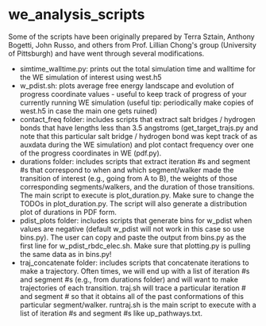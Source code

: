 # we_analysis_scripts

Some of the scripts have been originally prepared by Terra Sztain,
Anthony Bogetti, John Russo, and others from Prof. Lillian
Chong's group (University of Pittsburgh) and have went through
several modifications.

- simtime_walltime.py: prints out the total simulation time and
walltime for the WE simulation of interest using west.h5
- w_pdist.sh: plots average free energy landscape and evolution
of progress coordinate values - useful to keep track of progress
of your currently running WE simulation (useful tip: periodically
make copies of west.h5 in case the main one gets ruined)
- contact_freq folder: includes scripts that extract salt bridges /
hydrogen bonds that have lengths less than 3.5 angstroms
  (get_target_trajs.py and note that this particular salt bridge /
hydrogen bond was kept track of as auxdata during the WE simulation) 
and plot contact frequency over one of the progress coordinates in 
WE (pdf.py).
- durations folder: includes scripts that extract iteration #s and
segment #s that correspond to when and which segment/walker made
the transition of interest (e.g., going from A to B), the weights
of those corresponding segments/walkers, and the duration of
those transitions. The main script to execute is plot_duration.py.
Make sure to change the TODOs in plot_duration.py. The script
will also generate a distribution plot of durations in PDF form.
- pdist_plots folder: includes scripts that generate bins for
w_pdist when values are negative (default w_pdist will not work
in this case so use bins.py). The user can copy and paste the 
output from bins.py as the first line for w_pdist_rbdc_elec.sh.
Make sure that plotting.py is pulling the same data as in
bins.py!
- traj_concatenate folder: includes scripts that concatenate 
iterations to make a trajectory. Often times, we will end up
with a list of iteration #s and segment #s (e.g., from durations 
folder) and will want to make trajectories of each transition.
traj.sh will trace a particular iteration # and segment # so
that it obtains all of the past conformations of this particular
segment/walker. runtraj.sh is the main script to execute with a
list of iteration #s and segment #s like up_pathways.txt.

